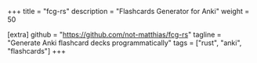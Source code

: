 +++
title = "fcg-rs"
description = "Flashcards Generator for Anki"
weight = 50

[extra]
github = "https://github.com/not-matthias/fcg-rs"
tagline = "Generate Anki flashcard decks programmatically"
tags = ["rust", "anki", "flashcards"]
+++
